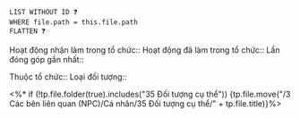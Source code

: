 ```dataview
LIST WITHOUT ID ❓
WHERE file.path = this.file.path
FLATTEN ❓
```
Hoạt động nhận làm trong tổ chức::
Hoạt động đã làm trong tổ chức::
Lần đóng góp gần nhất::

Thuộc tổ chức::
Loại đối tượng::

<%* if (!tp.file.folder(true).includes("35 Đối tượng cụ thể")) {tp.file.move("/3 Các bên liên quan (NPC)/Cá nhân/35 Đối tượng cụ thể/" + tp.file.title)}%>